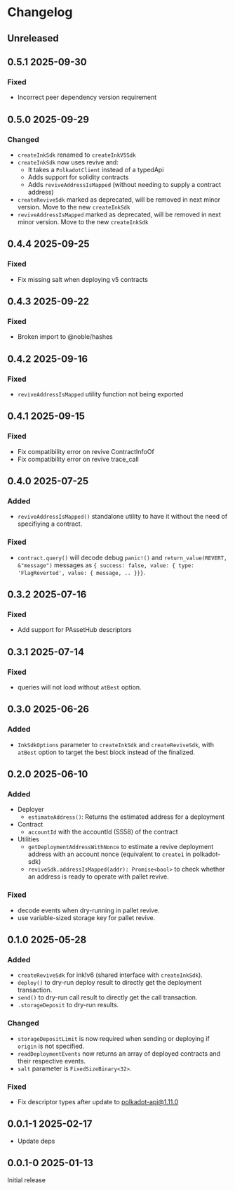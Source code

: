 # Changelog

## Unreleased

## 0.5.1 2025-09-30

### Fixed

- Incorrect peer dependency version requirement

## 0.5.0 2025-09-29

### Changed

- `createInkSdk` renamed to `createInkV5Sdk`
- `createInkSdk` now uses revive and:
  - It takes a `PolkadotClient` instead of a typedApi
  - Adds support for solidity contracts
  - Adds `reviveAddressIsMapped` (without needing to supply a contract address)
- `createReviveSdk` marked as deprecated, will be removed in next minor version. Move to the new `createInkSdk`
- `reviveAddressIsMapped` marked as deprecated, will be removed in next minor version. Move to the new `createInkSdk`

## 0.4.4 2025-09-25

### Fixed

- Fix missing salt when deploying v5 contracts

## 0.4.3 2025-09-22

### Fixed

- Broken import to @noble/hashes

## 0.4.2 2025-09-16

### Fixed

- `reviveAddressIsMapped` utility function not being exported

## 0.4.1 2025-09-15

### Fixed

- Fix compatibility error on revive ContractInfoOf
- Fix compatibility error on revive trace_call

## 0.4.0 2025-07-25

### Added

- `reviveAddressIsMapped()` standalone utility to have it without the need of specifiying a contract.

### Fixed

- `contract.query()` will decode debug `panic!()` and `return_value(REVERT, &"message")` messages as `{ success: false, value: { type: 'FlagReverted', value: { message, .. }}}`.

## 0.3.2 2025-07-16

### Fixed

- Add support for PAssetHub descriptors

## 0.3.1 2025-07-14

### Fixed

- queries will not load without `atBest` option.

## 0.3.0 2025-06-26

### Added

- `InkSdkOptions` parameter to `createInkSdk` and `createReviveSdk`, with `atBest` option to target the best block instead of the finalized.

## 0.2.0 2025-06-10

### Added

- Deployer
  - `estimateAddress()`: Returns the estimated address for a deployment
- Contract
  - `accountId` with the accountId (SS58) of the contract
- Utilities
  - `getDeploymentAddressWithNonce` to estimate a revive deployment address with an account nonce (equivalent to `create1` in polkadot-sdk)
  - `reviveSdk.addressIsMapped(addr): Promise<bool>` to check whether an address is ready to operate with pallet revive.

### Fixed

- decode events when dry-running in pallet revive.
- use variable-sized storage key for pallet revive.

## 0.1.0 2025-05-28

### Added

- `createReviveSdk` for ink!v6 (shared interface with `createInkSdk`).
- `deploy()` to dry-run deploy result to directly get the deployment transaction.
- `send()` to dry-run call result to directly get the call transaction.
- `.storageDeposit` to dry-run results.

### Changed

- `storageDepositLimit` is now required when sending or deploying if `origin` is not specified.
- `readDeploymentEvents` now returns an array of deployed contracts and their respective events.
- `salt` parameter is `FixedSizeBinary<32>`.

### Fixed

- Fix descriptor types after update to polkadot-api@1.11.0

## 0.0.1-1 2025-02-17

- Update deps

## 0.0.1-0 2025-01-13

Initial release
